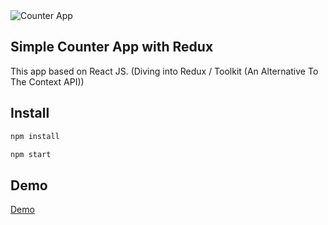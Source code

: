 <img src="src/assets/counter-screen.png" alt="Counter App" />

## Simple Counter App with Redux 
This app based on React JS. (Diving into Redux / Toolkit (An Alternative To The Context API))

## Install

```sh
npm install
```

```sh
npm start
```

## Demo
<a href="https://soltonanna.github.io/simple-counter-redux/" target="_blank"> Demo </a>

